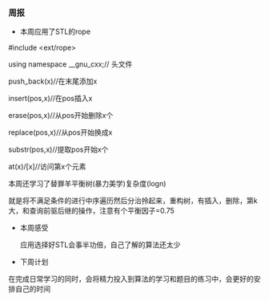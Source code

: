 ###  周报

- 本周应用了STL的rope

 #include <ext/rope>

using namespace __gnu_cxx;// 头文件

push_back(x)//在末尾添加x

insert(pos,x)//在pos插入x

erase(pos,x)//从pos开始删除x个

replace(pos,x)//从pos开始换成x

substr(pos,x)//提取pos开始x个

at(x)/[x]//访问第x个元素

本周还学习了替罪羊平衡树(暴力美学)复杂度(logn)

就是将不满足条件的进行中序遍历然后分治拎起来，重构树，有插入，删除，第k大，和查询前驱后继的操作，注意有个平衡因子=0.75

- 本周感受

  应用选择好STL会事半功倍，自己了解的算法还太少

- 下周计划

在完成日常学习的同时，会将精力投入到算法的学习和题目的练习中，会更好的安排自己的时间
